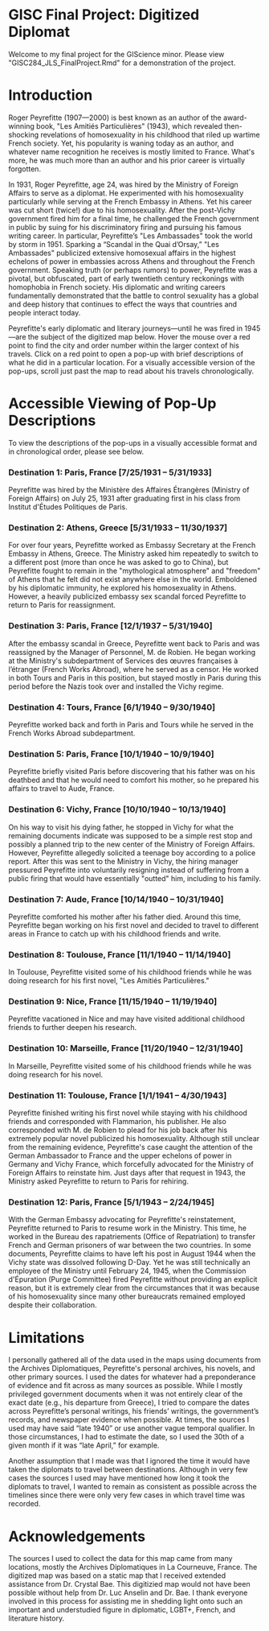 # GISC Final Project: Digitized Diplomat

Welcome to my final project for the GIScience minor. Please view "GISC284_JLS_FinalProject.Rmd" for a demonstration of the project.

# Introduction

Roger Peyrefitte (1907—2000) is best known as an author of the award-winning book, "Les Amitiés Particulières" (1943), which revealed then-shocking revelations of homosexuality in his childhood that riled up wartime French society. Yet, his popularity is waning today as an author, and whatever name recognition he receives is mostly limited to France. What's more, he was much more than an author and his prior career is virtually forgotten.

In 1931, Roger Peyrefitte, age 24, was hired by the Ministry of Foreign Affairs to serve as a diplomat. He experimented with his homosexuality particularly while serving at the French Embassy in Athens. Yet his career was cut short (twice!) due to his homosexuality. After the post-Vichy government fired him for a final time, he challenged the French government in public by suing for his discriminatory firing and pursuing his famous writing career. In particular, Peyrefitte’s "Les Ambassades" took the world by storm in 1951. Sparking a “Scandal in the Quai d’Orsay,” "Les Ambassades" publicized extensive homosexual affairs in the highest echelons of power in embassies across Athens and throughout the French government. Speaking truth (or perhaps rumors) to power, Peyrefitte was a pivotal, but obfuscated, part of early twentieth century reckonings with homophobia in French society. His diplomatic and writing careers fundamentally demonstrated that the battle to control sexuality has a global and deep history that continues to effect the ways that countries and people interact today.

Peyrefitte's early diplomatic and literary journeys—until he was fired in 1945—are the subject of the digitized map below. Hover the mouse over a red point to find the city and order number within the larger context of his travels. Click on a red point to open a pop-up with brief descriptions of what he did in a particular location. For a visually accessible version of the pop-ups, scroll just past the map to read about his travels chronologically.

# Accessible Viewing of Pop-Up Descriptions

To view the descriptions of the pop-ups in a visually accessible format and in chronological order, please see below.

### Destination 1: Paris, France [7/25/1931 – 5/31/1933] 

Peyrefitte was hired by the Ministère des Affaires Étrangères (Ministry of Foreign Affairs) on July 25, 1931 after graduating first in his class from Institut d'Études Politiques de Paris.

### Destination 2: Athens, Greece [5/31/1933 – 11/30/1937]

For over four years, Peyrefitte worked as Embassy Secretary at the French Embassy in Athens, Greece. The Ministry asked him repeatedly to switch to a different post (more than once he was asked to go to China), but Peyrefitte fought to remain in the "mythological atmosphere" and "freedom" of Athens that he felt did not exist anywhere else in the world. Emboldened by his diplomatic immunity, he explored his homosexuality in Athens. However, a heavily publicized embassy sex scandal forced Peyrefitte to return to Paris for reassignment.

### Destination 3: Paris, France [12/1/1937 – 5/31/1940]

After the embassy scandal in Greece, Peyrefitte went back to Paris and was reassigned by the Manager of Personnel, M. de Robien. He began working at the Ministry's subdepartment of Services des œuvres françaises à l’étranger (French Works Abroad), where he served as a censor. He worked in both Tours and Paris in this position, but stayed mostly in Paris during this period before the Nazis took over and installed the Vichy regime.

### Destination 4: Tours, France [6/1/1940 – 9/30/1940]

Peyrefitte worked back and forth in Paris and Tours while he served in the French Works Abroad subdepartment.

### Destination 5: Paris, France [10/1/1940 – 10/9/1940]

Peyrefitte briefly visited Paris before discovering that his father was on his deathbed and that he would need to comfort his mother, so he prepared his affairs to travel to Aude, France.

### Destination 6: Vichy, France [10/10/1940 – 10/13/1940]

On his way to visit his dying father, he stopped in Vichy for what the remaining documents indicate was supposed to be a simple rest stop and possibly a planned trip to the new center of the Ministry of Foreign Affairs. However, Peyrefitte allegedly solicited a teenage boy according to a police report. After this was sent to the Ministry in Vichy, the hiring manager pressured Peyrefitte into voluntarily resigning instead of suffering from a public firing that would have essentially "outted" him, including to his family.

### Destination 7: Aude, France [10/14/1940 – 10/31/1940]

Peyrefitte comforted his mother after his father died. Around this time, Peyrefitte began working on his first novel and decided to travel to different areas in France to catch up with his childhood friends and write.

### Destination 8: Toulouse, France [11/1/1940 – 11/14/1940]

In Toulouse, Peyrefitte visited some of his childhood friends while he was doing research for his first novel, "Les Amitiés Particulières."

### Destination 9: Nice, France [11/15/1940 – 11/19/1940]

Peyrefitte vacationed in Nice and may have visited additional childhood friends to further deepen his research.

### Destination 10: Marseille, France [11/20/1940 – 12/31/1940]

In Marseille, Peyrefitte visited some of his childhood friends while he was doing research for his novel.

### Destination 11: Toulouse, France [1/1/1941 – 4/30/1943]

Peyrefitte finished writing his first novel while staying with his childhood friends and corresponded with Flammarion, his publisher. He also corresponded with M. de Robien to plead for his job back after his extremely popular novel publicized his homosexuality. Although still unclear from the remaining evidence, Peyrefitte's case caught the attention of the German Ambassador to France and the upper echelons of power in Germany and Vichy France, which forcefully advocated for the Ministry of Foreign Affairs to reinstate him. Just days after that request in 1943, the Ministry asked Peyrefitte to return to Paris for rehiring.

### Destination 12: Paris, France [5/1/1943 – 2/24/1945]

With the German Embassy advocating for Peyrefitte's reinstatement, Peyrefitte returned to Paris to resume work in the Ministry. This time, he worked in the Bureau des rapatriements (Office of Repatriation) to transfer French and German prisoners of war between the two countries. In some documents, Peyrefitte claims to have left his post in August 1944 when the Vichy state was dissolved following D-Day. Yet he was still technically an employee of the Ministry until February 24, 1945, when the Commission d'Épuration (Purge Committee) fired Peyrefitte without providing an explicit reason, but it is extremely clear from the circumstances that it was because of his homosexuality since many other bureaucrats remained employed despite their collaboration.

# Limitations

I personally gathered all of the data used in the maps using documents from the Archives Diplomatiques, Peyrefitte's personal archives, his novels, and other primary sources. I used the dates for whatever had a preponderance of evidence and fit across as many sources as possible. While I mostly privileged government documents when it was not entirely clear of the exact date (e.g., his departure from Greece), I tried to compare the dates across Peyrefitte’s personal writings, his friends’ writings, the government’s records, and newspaper evidence when possible. At times, the sources I used may have said “late 1940” or use another vague temporal qualifier. In those circumstances, I had to estimate the date, so I used the 30th of a given month if it was “late April,” for example.

Another assumption that I made was that I ignored the time it would have taken the diplomats to travel between destinations. Although in very few cases the sources I used may have mentioned how long it took the diplomats to travel, I wanted to remain as consistent as possible across the timelines since there were only very few cases in which travel time was recorded.

# Acknowledgements

The sources I used to collect the data for this map came from many locations, mostly the Archives Diplomatiques in La Courneuve, France. The digitized map was based on a static map that I received extended assistance from Dr. Crystal Bae. This digitizied map would not have been possible without help from Dr. Luc Anselin and Dr. Bae. I thank everyone involved in this process for assisting me in shedding light onto such an important and understudied figure in diplomatic, LGBT+, French, and literature history.
